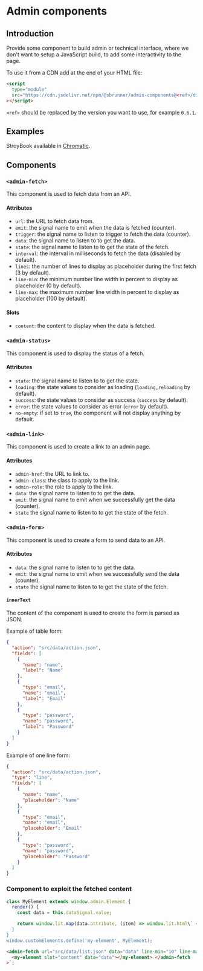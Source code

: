 # Admin components

## Introduction

Provide some component to build admin or technical interface, where we don't want to setup a JavaScript build,
to add some interactivity to the page.

To use it from a CDN add at the end of your HTML file:

```html
<script
  type="module"
  src="https://cdn.jsdelivr.net/npm/@sbrunner/admin-components@<ref>/dist/main.js"
></script>
```

`<ref>` should be replaced by the version you want to use, for example `0.6.1`.

## Examples

StroyBook available in [Chromatic](https://66f96ae1df9a2e46226b9fe8-nxwnsqmwzm.chromatic.com).

## Components

### `<admin-fetch>`

This component is used to fetch data from an API.

#### Attributes

- `url`: the URL to fetch data from.
- `emit`: the signal name to emit when the data is fetched (counter).
- `trigger`: the signal name to listen to trigger to fetch the data (counter).
- `data`: the signal name to listen to to get the data.
- `state`: the signal name to listen to to get the state of the fetch.
- `interval`: the interval in milliseconds to fetch the data (disabled by default).
- `lines`: the number of lines to display as placeholder during the first fetch (3 by default).
- `line-min`: the minimum number line width in percent to display as placeholder (0 by default).
- `line-max`: the maximum number line width in percent to display as placeholder (100 by default).

#### Slots

- `content`: the content to display when the data is fetched.

### `<admin-status>`

This component is used to display the status of a fetch.

#### Attributes

- `state`: the signal name to listen to to get the state.
- `loading`: the state values to consider as loading (`loading,reloading` by default).
- `success`: the state values to consider as success (`success` by default).
- `error`: the state values to consider as error (`error` by default).
- `no-empty`: if set to `true`, the component will not display anything by default.

### `<admin-link>`

This component is used to create a link to an admin page.

#### Attributes

- `admin-href`: the URL to link to.
- `admin-class`: the class to apply to the link.
- `admin-role`: the role to apply to the link.
- `data`: the signal name to listen to to get the data.
- `emit`: the signal name to emit when we successfully get the data (counter).
- `state` the signal name to listen to to get the state of the fetch.

### `<admin-form>`

This component is used to create a form to send data to an API.

#### Attributes

- `data`: the signal name to listen to to get the data.
- `emit`: the signal name to emit when we successfully send the data (counter).
- `state` the signal name to listen to to get the state of the fetch.

#### `innerText`

The content of the component is used to create the form is parsed as JSON.

Example of table form:

```json
{
  "action": "src/data/action.json",
  "fields": [
    {
      "name": "name",
      "label": "Name"
    },
    {
      "type": "email",
      "name": "email",
      "label": "Email"
    },
    {
      "type": "password",
      "name": "password",
      "label": "Password"
    }
  ]
}
```

Example of one line form:

```json
{
  "action": "src/data/action.json",
  "type": "line",
  "fields": [
    {
      "name": "name",
      "placeholder": "Name"
    },
    {
      "type": "email",
      "name": "email",
      "placeholder": "Email"
    },
    {
      "type": "password",
      "name": "password",
      "placeholder": "Password"
    }
  ]
}
```

### Component to exploit the fetched content

```javascript
class MyElement extends window.admin.Element {
  render() {
    const data = this.dataSignal.value;

    return window.lit.map(data.attribute, (item) => window.lit.html\` <p>\${item?.name}: \${item?.value}</p> \`);
  }
}
window.customElements.define('my-element', MyElement);
```

```html
<admin-fetch url="src/data/list.json" data="data" line-min="10" line-max="25">
  <my-element slot="content" data="data"></my-element> </admin-fetch
>`;
```
